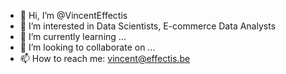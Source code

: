 - 👋 Hi, I’m @VincentEffectis
- 👀 I’m interested in Data Scientists, E-commerce Data Analysts
- 🌱 I’m currently learning ...
- 💞️ I’m looking to collaborate on ...
- 📫 How to reach me: vincent@effectis.be

<!---
VincentEffectis/VincentEffectis is a ✨ special ✨ repository because its `README.md` (this file) appears on your GitHub profile.
You can click the Preview link to take a look at your changes.
--->
